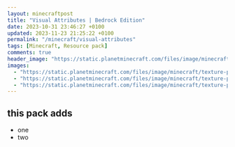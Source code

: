 ```yaml
---
layout: minecraftpost
title: "Visual Attributes | Bedrock Edition"
date: 2023-10-31 23:46:27 +0100
updated: 2023-11-23 21:25:22 +0100
permalink: "/minecraft/visual-attributes"
tags: [Minecraft, Resource pack]
comments: true
header_image: "https://static.planetminecraft.com/files/image/minecraft/texture-pack/2022/796/16101902-visualattributesproject_l.webp"
images:
  - "https://static.planetminecraft.com/files/image/minecraft/texture-pack/2022/796/16099411-screenshot_l.webp"
  - "https://static.planetminecraft.com/files/image/minecraft/texture-pack/2022/796/16099409-screenshot_l.webp"
  - "https://static.planetminecraft.com/files/image/minecraft/texture-pack/2022/796/16099408-screenshot_l.webp"
---
```


<style>
  main {
    max-width: 100vw;
  }
  p {
    overflow-wrap: anywhere;
  }
</style>

## this pack adds

- one
- two

<div>
</div>
